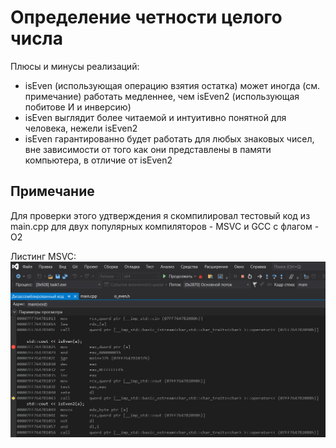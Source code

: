 # Определение четности целого числа

Плюсы и минусы реализаций:
+ isEven (использующая операцию взятия остатка) может иногда (см. примечание) работать медленнее, чем isEven2 (использующая побитове И и инверсию)
+ isEven выглядит более читаемой и интуитивно понятной для человека, нежели isEven2
+ isEven гарантированно будет работать для любых знаковых чисел, вне зависимости от того как они представлены в памяти компьютера, в отличие от isEven2

## Примечание
Для проверки этого удтверждения я скомпилировал тестовый код из main.cpp для двух популярных компиляторов - MSVC и GCC с флагом -O2

Листинг MSVC:
![](https://github.com/userhasnoalias/Test_WG/blob/master/task1/msvc_iseven.png)
